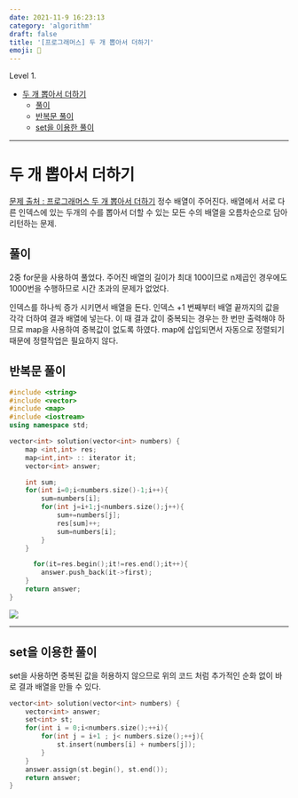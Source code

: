 ```yaml
---
date: 2021-11-9 16:23:13
category: 'algorithm'
draft: false
title: '[프로그래머스] 두 개 뽑아서 더하기'
emoji: 🥢
---
```


Level 1.

- [두 개 뽑아서 더하기](#두-개-뽑아서-더하기)
  - [풀이](#풀이)
  - [반복문 풀이](#반복문-풀이)
  - [set을 이용한 풀이](#set을-이용한-풀이)

---

# 두 개 뽑아서 더하기

[문제 출처 : 프로그래머스 두 개 뽑아서 더하기](https://programmers.co.kr/learn/courses/30/lessons/68644)
정수 배열이 주어진다. 배열에서 서로 다른 인덱스에 있는 두개의 수를 뽑아서 더할 수 있는 모든 수의 배열을 오름차순으로 담아 리턴하는 문제.

## 풀이

2중 for문을 사용하여 풀었다. 주어진 배열의 길이가 최대 100이므로 n제곱인 경우에도 1000번을 수행하므로 시간 초과의 문제가 없었다.

인덱스를 하나씩 증가 시키면서 배열을 돈다. 인덱스 +1 번째부터 배열 끝까지의 값을 각각 더하여 결과 배열에 넣는다.
이 때 결과 값이 중복되는 경우는 한 번만 출력해야 하므로 map을 사용하여 중복값이 없도록 하였다. map에 삽입되면서 자동으로 정렬되기 때문에 정렬작업은 필요하지 않다.

## 반복문 풀이

```cpp
#include <string>
#include <vector>
#include <map>
#include <iostream>
using namespace std;

vector<int> solution(vector<int> numbers) {
    map <int,int> res;
    map<int,int> :: iterator it;
    vector<int> answer;

    int sum;
    for(int i=0;i<numbers.size()-1;i++){
        sum=numbers[i];
        for(int j=i+1;j<numbers.size();j++){
            sum+=numbers[j];
            res[sum]++;
            sum=numbers[i];
        }
    }

      for(it=res.begin();it!=res.end();it++){
        answer.push_back(it->first);
    }
    return answer;
}
```

![](https://images.velog.io/images/anji00/post/459a707b-aa4f-4064-8a5e-baa2f80d2283/image.png)

---

## set을 이용한 풀이

set을 사용하면 중복된 값을 허용하지 않으므로 위의 코드 처럼 추가적인 순화 없이 바로 결과 배열을 만들 수 있다.

```cpp
vector<int> solution(vector<int> numbers) {
    vector<int> answer;
    set<int> st;
    for(int i = 0;i<numbers.size();++i){
        for(int j = i+1 ; j< numbers.size();++j){
            st.insert(numbers[i] + numbers[j]);
        }
    }
    answer.assign(st.begin(), st.end());
    return answer;
}
```
